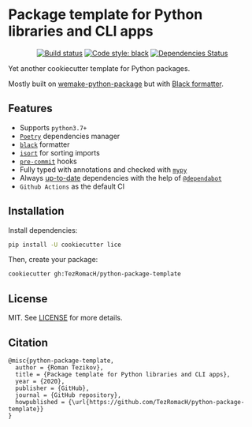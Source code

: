 # Package template for Python libraries and CLI apps

<div align="center">

[![Build status](https://github.com/TezRomacH/python-package-template/workflows/test/badge.svg?branch=master&event=push)](https://github.com/TezRomacH/python-package-template/actions?query=workflow%3Atest)
[![Code style: black](https://img.shields.io/badge/code%20style-black-000000.svg)](https://github.com/psf/black)
[![Dependencies Status](https://img.shields.io/badge/dependencies-up%20to%20date-brightgreen.svg)](https://github.com/TezRomacH/python-package-template/pulls?utf8=%E2%9C%93&q=is%3Apr%20author%3Aapp%2Fdependabot)

</div>

Yet another cookiecutter template for Python packages.

Mostly built on [wemake-python-package](https://github.com/wemake-services/wemake-python-package) but with [Black formatter](https://github.com/psf/black).

## Features

- Supports `python3.7+`
- [`Poetry`](https://github.com/python-poetry/poetry) dependencies manager
- [`black`](https://github.com/psf/black) formatter
- [`isort`](https://github.com/timothycrosley/isort) for sorting imports
- [`pre-commit`](https://pre-commit.com/) hooks
- Fully typed with annotations and checked with [`mypy`](https://mypy.readthedocs.io)
- Always [up-to-date](https://github.com/TezRomacH/python-package-template/pulls?utf8=%E2%9C%93&q=is%3Apr%20author%3Aapp%2Fdependabot) dependencies with the help of [`@dependabot`](https://dependabot.com/)
- `Github Actions` as the default CI

## Installation

Install dependencies:

```bash
pip install -U cookiecutter lice
```

Then, create your package:

```bash
cookiecutter gh:TezRomacH/python-package-template
```

## License

MIT. See [LICENSE](https://github.com/TezRomacH/python-package-template/blob/master/LICENCE) for more details.

## Citation

```
@misc{python-package-template,
  author = {Roman Tezikov},
  title = {Package template for Python libraries and CLI apps},
  year = {2020},
  publisher = {GitHub},
  journal = {GitHub repository},
  howpublished = {\url{https://github.com/TezRomacH/python-package-template}}
}
```
